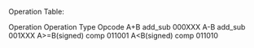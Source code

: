 Operation Table:

Operation	Operation Type	Opcode
A+B		add_sub		000XXX
A-B		add_sub		001XXX
A>=B(signed)	comp		011001
A<B(signed)	comp		011010
